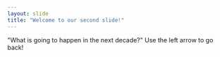 ```yaml
---
layout: slide
title: "Welcome to our second slide!"
---
```

"What is going to happen in the next decade?"
Use the left arrow to go back!
